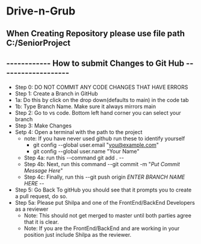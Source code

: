 # Drive-n-Grub
## When Creating Repository please use file path C:/SeniorProject
## ------------ How to submit Changes to Git Hub -------------------

* Step 0: DO NOT COMMIT ANY CODE CHANGES THAT HAVE ERRORS
* Step 1: Create a Branch in GitHub
*   1a: Do this by click on the drop down(defaults to main) in the code tab
*   1b: Type Branch Name. Make sure it always mirrors main
* Step 2: Go to vs code. Bottom left hand corner you can select your branch
* Step 3: Make Changes
* Setp 4: Open a terminal with the path to the project
  * note: If you have never used github run these to identify yourself
    * git config --global user.email "you@example.com"
    * git config --global user.name "Your Name"
  * Step 4a: run this --command git add . --
  * Step 4b: Next,  run this command --git commit -m "*Put Commit Message Here*"
  * Step 4c: Finally, run this --git push origin *ENTER BRANCH NAME HERE* --
* Step 5: Go Back To gitHub you should see that it prompts you to create a pull request, do so.
* Step 5a: Please put Shilpa and one of the FrontEnd/BackEnd Developers as a reviewer
  * Note: This should not get merged to master until both parties agree that it is clear.
  * Note: If you are the FrontEnd/BackEnd and are working in your position just include Shilpa as the reviewer.
  
